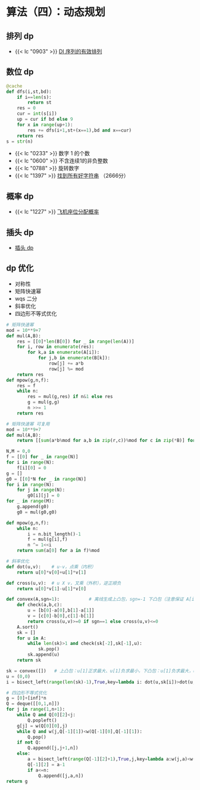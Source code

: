 # 算法（四）：动态规划

## 排列 dp

- {{< lc "0903" >}} [DI 序列的有效排列](https://leetcode.cn/problems/valid-permutations-for-di-sequence/)
##  数位 dp

```python
@cache
def dfs(i,st,bd):
	if i==len(s):
		return st
	res = 0
	cur = int(s[i])
	up = cur if bd else 9
	for x in range(up+1):
		res += dfs(i+1,st+(x==1),bd and x==cur)
	return res
s = str(n)
```

- {{< lc "0233" >}} 数字 1 的个数
- {{< lc "0600" >}} 不含连续1的非负整数
- {{< lc "0788" >}} 旋转数字
- {{< lc "1397" >}} [找到所有好字符串](https://leetcode.cn/contest/weekly-contest-182/problems/find-all-good-strings/) （2666分）

## 概率 dp

- {{< lc "1227" >}} [飞机座位分配概率](https://leetcode.cn/problems/airplane-seat-assignment-probability/)

## 插头 dp

- [插头 dp](https://leetcode.cn/problems/unique-paths-iii/solutions/3084233/cha-tou-dp-by-kamio_misuzu-48t0/)


## dp 优化

- 对称性
- 矩阵快速幂
- wqs 二分
- 斜率优化
- 四边形不等式优化


```python
# 矩阵快速幂
mod = 10**9+7
def mul(A,B):
    res = [[0]*len(B[0]) for _ in range(len(A))]
    for i, row in enumerate(res):
        for k,a in enumerate(A[i]):
            for j,b in enumerate(B[k]):
                row[j] += a*b
                row[j] %= mod
    return res
def mpow(g,n,f):
    res = f
    while n:
        res = mul(g,res) if n&1 else res
        g = mul(g,g)
        n >>= 1
    return res
```

```python
# 矩阵快速幂 可复用
mod = 10**9+7
def mul(A,B):
    return [[sum(a*b%mod for a,b in zip(r,c))%mod for c in zip(*B)] for r in A]

N,M = 0,0
f = [[0] for _ in range(N)]
for i in range(N):
    f[i][0] = 0
g = []
g0 = [[0]*N for _ in range(N)]
for i in range(N):
    for j in range(N):
        g0[i][j] = 0
for _ in range(M):
    g.append(g0)
    g0 = mul(g0,g0)

def mpow(g,n,f):
    while n:
        i = n.bit_length()-1
        f = mul(g[i],f)
        n ^= 1<<i
    return sum(a[0] for a in f)%mod
```

```python []
# 斜率优化
def dot(u,v):    # u·v，点乘（内积）
    return u[0]*v[0]+u[1]*v[1]

def cross(u,v):  # u X v，叉乘（外积），逆正顺负
    return u[0]*v[1]-u[1]*v[0]

def convex(A,sgn=1):           # 离线生成上凸包，sgn=-1 下凸包（注意保证 A[i][1]>=0）
    def check(a,b,c):
        u = [b[0]-a[0],b[1]-a[1]]
        v = [c[0]-b[0],c[1]-b[1]]
        return cross(u,v)>=0 if sgn==1 else cross(u,v)<=0 
    A.sort()
    sk = []
    for u in A:
        while len(sk)>1 and check(sk[-2],sk[-1],u):
            sk.pop()
        sk.append(u)
    return sk

sk = convex([])   # 上凸包：u[1]正求最大、u[1]负求最小，下凸包：u[1]负求最大，u[1]正求最小
u = (0,0)            
i = bisect_left(range(len(sk)-1),True,key=lambda i: dot(u,sk[i])>dot(u,sk[i+1]))
```

```python
# 四边形不等式优化
g = [0]+[inf]*n
Q = deque([[0,1,n]])
for j in range(1,n+1):
	while Q and Q[0][2]<j:
		Q.popleft()
	g[j] = w(Q[0][0],j)
	while Q and w(j,Q[-1][1])<w(Q[-1][0],Q[-1][1]):
		Q.pop()
	if not Q:
		Q.append([j,j+1,n])
	else:
		a = bisect_left(range(Q[-1][2]+1),True,j,key=lambda a:w(j,a)<w(Q[-1][0],a))
		Q[-1][2] = a-1
		if a<=n:
			Q.append([j,a,n])
return g
```
